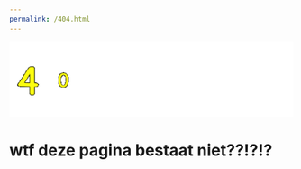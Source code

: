 ```yaml
---
permalink: /404.html
---
```




<html>
    <head>
        <link rel="stylesheet" type="text/css" href="stijls.css">
    </head>
    <body>
        <img src="afbeeldingen/10.gif">
        <h1>
            wtf deze pagina bestaat niet??!?!?
        </h1>
    </body>
</html>

